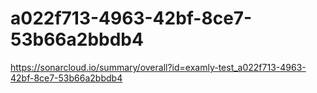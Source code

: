# a022f713-4963-42bf-8ce7-53b66a2bbdb4
https://sonarcloud.io/summary/overall?id=examly-test_a022f713-4963-42bf-8ce7-53b66a2bbdb4
